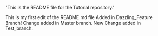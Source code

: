 "This is the README file for the Tutorial repository."

This is my first edit of the README.md file
Added in Dazzling_Feature Branch!
Change added in Master branch.
New Change added in Test_branch.
